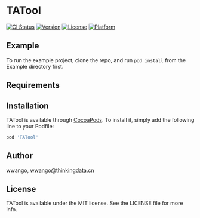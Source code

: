 # TATool

[![CI Status](https://img.shields.io/travis/wwango/TATool.svg?style=flat)](https://travis-ci.org/wwango/TATool)
[![Version](https://img.shields.io/cocoapods/v/TATool.svg?style=flat)](https://cocoapods.org/pods/TATool)
[![License](https://img.shields.io/cocoapods/l/TATool.svg?style=flat)](https://cocoapods.org/pods/TATool)
[![Platform](https://img.shields.io/cocoapods/p/TATool.svg?style=flat)](https://cocoapods.org/pods/TATool)

## Example

To run the example project, clone the repo, and run `pod install` from the Example directory first.

## Requirements

## Installation

TATool is available through [CocoaPods](https://cocoapods.org). To install
it, simply add the following line to your Podfile:

```ruby
pod 'TATool'
```

## Author

wwango, wwango@thinkingdata.cn

## License

TATool is available under the MIT license. See the LICENSE file for more info.

